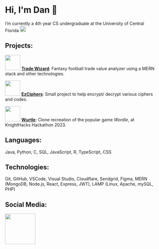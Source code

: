 # Hi, I'm Dan 👋
I’m currently a 4th year CS undergraduate at the University of Central Florida [<img src = "https://pbs.twimg.com/profile_images/1512434007601922051/xUY6RMuJ_400x400.png" width ="20">](https://www.ucf.edu)

## Projects:

[<img src = "https://github.com/user-attachments/assets/9a82a7a9-e95a-4e82-9902-ab428c3356f0" width = "50">](https://github.com/danmigus/team21largeproject)  **[Trade Wizard](https://github.com/danmigus/team21largeproject)**: Fantasy football trade value analyzer using a MERN stack and other technologies.

[<img src = "https://github.com/user-attachments/assets/ca6e8897-67e2-4050-9d95-c205846d4879" width = "50">](https://ezciphers.com/index.html)  **[EzCiphers](https://ezciphers.com/index.html)**: Small project to help encrypt/ decrypt various ciphers and codes. 

[<img src = "https://media4.giphy.com/media/8H1SPh0ysU9EoXMzVj/giphy.gif" width = "50">](https://github.com/adamess123/Wurtle)  **[Wurtle](https://github.com/adamess123/Wurtle)**: Clone recreation of the popular game *Wordle*, at KnightHacks Hackathon 2023.

## Languages:

Java, Python, C, SQL, JavaScript, R, TypeScript, CSS

## Technologies: 

Git, GitHub, VSCode, Visual Studio, Cloudflare, Sendgrid, Figma, MERN (MongoDB, Node.js, React, Express, JWT), LAMP (Linux, Apache, mySQL, PHP)

## Social Media:

[<img src="https://user-images.githubusercontent.com/74038190/235294012-0a55e343-37ad-4b0f-924f-c8431d9d2483.gif" width="100">](https://www.linkedin.com/in/daniel-feng/)
